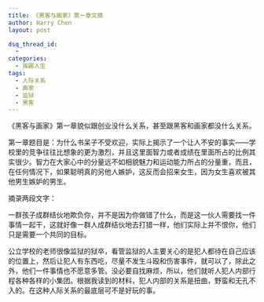 ```yaml
---
title: 《黑客与画家》第一章文摘
author: Harry Chen
layout: post

dsq_thread_id:
  - 
categories:
  - 挨踢人生
tags:
  - 人际关系
  - 画家
  - 监狱
  - 黑客
---
```


  《黑客与画家》第一章貌似跟创业没什么关系，甚至跟黑客和画家都没什么关系。

  第一章题目是：为什么书呆子不受欢迎，实际上揭示了一个让人不安的事实——学校里的竞争往往比想象的更为激烈，并且这里面智力或者成绩在里面所占的比例其实很少。智力在大家心中的分量远不如相貌魅力和运动能力所占的分量重，而且，在任何情况下，如果聪明真的另他人嫉妒，这反而会招来女生，因为女生喜欢被其他男生嫉妒的男生。

  摘录两段文字：

  一群孩子成群结伙地欺负你，并不是因为你做错了什么，而是这一伙人需要找一件事情一起干，这就好像一群人成群结伙地去打猎一样，他们实际上并不恨你，他们只是需要一个共同的目标。

  公立学校的老师很像监狱的狱卒，看管监狱的人主要关心的是犯人都待在自己应该的位置上，然后让犯人有东西吃，尽量不发生斗殴和伤害事件，就可以了，除此之外，他们一件事情也不愿意多管。没必要自找麻烦，所以，他们就听人犯人内部行程各种各样的小集团。根据我读到的材料，犯人内部的关系是扭曲，野蛮和无孔不入的。在这种人际关系的最底层可不是好玩的事。
